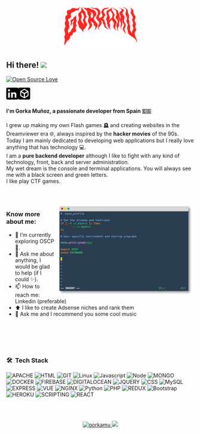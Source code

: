 <p align="center" width="100%">
    <img width="40%" src="https://github.com/gorkamu/gorkamu/blob/main/assets/logo.png"> 
</p>


## Hi there! <img src="https://raw.githubusercontent.com/syedareehaquasar/syedareehaquasar/master/gifs/Hi.gif" width="30px">

[![Open Source Love](https://badges.frapsoft.com/os/v2/open-source.svg?v=103)](https://github.com/syedareehaquasar)


<a href="https://www.linkedin.com/in/gorka-mu%C3%B1oz-andres/">
  <img align="left" alt="Gorkamu's Linkedin" width="32px" src="https://github.com/gorkamu/gorkamu/blob/main/assets/linkedin-logo.png"/>
</a>
<a href="https://app.hackthebox.eu/profile/356953">
  <img align="left" alt="Gorkamu's HTB"  width="32px" src="https://github.com/gorkamu/gorkamu/blob/main/assets/htb.png" />
</a>
<br/>
<br/>


#### I'm Gorka Muñoz, a passionate developer from Spain 🇪🇸

I grew up making my own Flash games 🪦 and creating websites in the Dreamviewer era 🌐, always inspired by the **hacker movies** of the 90s.<br/>
Today I am mainly dedicated to developing web applications but I really love anything that has technology 💻.<br/>
I am a **pure backend developer** although I like to fight with any kind of technology, front, back and server administration.<br/>
My wet dream is the console and terminal applications. You will always see me with a black screen and green letters.<br/>
I like play CTF games.


<br><br>
<img align="right" height="250" width="375" alt="GIF" src="https://github.com/gorkamu/gorkamu/blob/main/assets/terminal.png" />

### Know more about me:

- 🔭 I’m currently exploring OSCP 🚀.
- 💬 Ask me about anything, I would be glad to help (if I could ✨).
- 📫 How to reach me: Linkedin (preferable)
- ⬆️ I like to create Adsense niches and rank them
- 🎵 Ask me and I recommend you some cool music

<br><br><br><br>


### 🛠 &nbsp;Tech Stack
![APACHE](https://img.shields.io/badge/apache%20-%23D42029.svg?&style=for-the-badge&logo=apache&logoColor=white)
![HTML](https://img.shields.io/badge/html5-%3776AB.svg?style=for-the-badge&logo=html5&logoColor=white&color=E34F26)
![GIT](https://img.shields.io/badge/git-%3776AB.svg?style=for-the-badge&logo=git&logoColor=white&color=F05032)
![Linux](https://img.shields.io/badge/linux-%FCC624.svg?style=for-the-badge&logo=linux&logoColor=black&color=FCC624)
![Javascript](https://img.shields.io/badge/javscript-%F7DF1E.svg?style=for-the-badge&logo=javascript&logoColor=black&color=F7DF1E)
![Node](https://img.shields.io/badge/node.js%20-%2343853D.svg?&style=for-the-badge&logo=node.js&logoColor=white)
![MONGO](https://img.shields.io/badge/MongoDB-%234ea94b.svg?&style=for-the-badge&logo=mongodb&logoColor=white)
![DOCKER](https://img.shields.io/badge/docker%20-%230db7ed.svg?&style=for-the-badge&logo=docker&logoColor=white)
![FIREBASE](https://img.shields.io/badge/firebase%20-%23039BE5.svg?&style=for-the-badge&logo=firebase)
![DIGITALOCEAN](https://img.shields.io/badge/DigitalOcean-%230167ff.svg?&style=for-the-badge&logo=digitalOcean&logoColor=white)
![JQUERY](https://img.shields.io/badge/jquery%20-%230769AD.svg?&style=for-the-badge&logo=jquery&logoColor=white)
![CSS](https://img.shields.io/badge/css3-%1572B6.svg?style=for-the-badge&logo=css3&logoColor=white&color=1572B6)
![MySQL](https://img.shields.io/badge/mysql-%4479A1.svg?style=for-the-badge&logo=mysql&logoColor=white&color=4479A1)
![EXPRESS](https://img.shields.io/badge/express.js%20-%23404d59.svg?&style=for-the-badge)
![VUE](https://img.shields.io/badge/vuejs%20-%2335495e.svg?&style=for-the-badge&logo=vue.js&logoColor=%234FC08D)
![NGINX](https://img.shields.io/badge/nginx%20-%232C5263.svg?&style=for-the-badge&logo=nginx&logoColor=white)
![Python](https://img.shields.io/badge/python%20-%2314354C.svg?&style=for-the-badge&logo=python&logoColor=white")
![PHP](https://img.shields.io/badge/php-%777BB4.svg?style=for-the-badge&logo=php&logoColor=white&color=777BB4)
![REDUX](https://img.shields.io/badge/redux%20-%23593d88.svg?&style=for-the-badge&logo=redux&logoColor=white)
![Bootstrap](https://img.shields.io/badge/bootstrap-%3776AB.svg?style=for-the-badge&logo=bootstrap&logoColor=white&color=563D7C)
![HEROKU](https://img.shields.io/badge/heroku%20-%23430098.svg?&style=for-the-badge&logo=heroku&logoColor=white)
![SCRIPTING](https://img.shields.io/badge/shell_script%20-%23121011.svg?&style=for-the-badge&logo=gnu-bash&logoColor=white)
![REACT](https://img.shields.io/badge/react%20-%2320232a.svg?&style=for-the-badge&logo=react&logoColor=%2361DAFB)


<br><br>





<p align="center">
    <a href="https://github.com/AVS1508">
        <img height="180em" src="https://github-readme-stats.vercel.app/api/top-langs?username=gorkamu&show_icons=true&locale=en&layout=compact" alt="gorkamu" />
      <img height="180em" src="https://github-readme-stats.vercel.app/api?username=gorkamu&show_icons=true&locale=en"/>
    </a>
</p>
